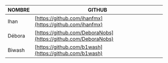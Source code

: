 | NOMBRE                | GITHUB             |
|-----------------------|--------------------|
| Ihan | [https://github.com/ihanfmx](https://github.com/ihanfmx) |
| Débora | [https://github.com/DeboraNobs](https://github.com/DeboraNobs) |
| Biwash| [https://github.com/b1wash](https://github.com/b1wash) |